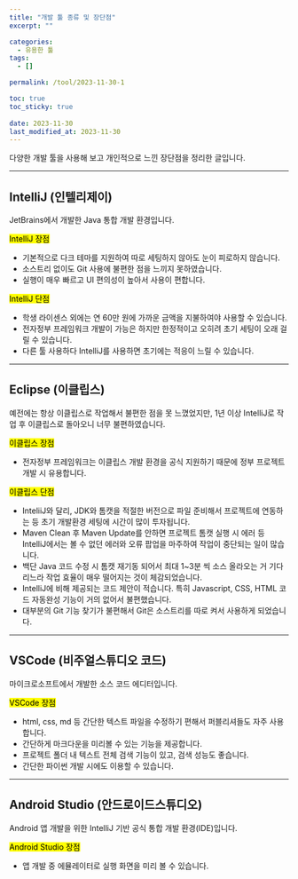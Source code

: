 ```yaml
---
title: "개발 툴 종류 및 장단점"
excerpt: ""

categories:
  - 유용한 툴
tags:
  - []

permalink: /tool/2023-11-30-1

toc: true
toc_sticky: true
 
date: 2023-11-30
last_modified_at: 2023-11-30
---
```


다양한 개발 툴을 사용해 보고 개인적으로 느낀 장단점을 정리한 글입니다.

---

## IntelliJ (인텔리제이)
JetBrains에서 개발한 Java 통합 개발 환경입니다.

<mark>IntelliJ 장점</mark>
* 기본적으로 다크 테마를 지원하여 따로 세팅하지 않아도 눈이 피로하지 않습니다.
* 소스트리 없이도 Git 사용에 불편한 점을 느끼지 못하였습니다.
* 실행이 매우 빠르고 UI 편의성이 높아서 사용이 편합니다.

<mark>IntelliJ 단점</mark>
* 학생 라이센스 외에는 연 60만 원에 가까운 금액을 지불하여야 사용할 수 있습니다.
* 전자정부 프레임워크 개발이 가능은 하지만 한정적이고 오히려 초기 세팅이 오래 걸릴 수 있습니다.
* 다른 툴 사용하다 IntelliJ를 사용하면 초기에는 적응이 느릴 수 있습니다.

---

## Eclipse (이클립스)
예전에는 항상 이클립스로 작업해서 불편한 점을 못 느꼈었지만, 1년 이상 IntelliJ로 작업 후 이클립스로 돌아오니 너무 불편하였습니다.

<mark>이클립스 장점</mark>
* 전자정부 프레임워크는 이클립스 개발 환경을 공식 지원하기 때문에 정부 프로젝트 개발 시 유용합니다.  

<mark>이클립스 단점</mark>
* InteliiJ와 달리, JDK와 톰캣을 적절한 버전으로 파일 준비해서 프로젝트에 연동하는 등 초기 개발환경 세팅에 시간이 많이 투자됩니다.
* Maven Clean 후 Maven Update를 안하면 프로젝트 톰캣 실행 시 에러 등 IntelliJ에서는 볼 수 없던 에러와 오류 팝업을 마주하여 작업이 중단되는 일이 많습니다.
* 백단 Java 코드 수정 시 톰캣 재기동 되어서 최대 1~3분 씩 소스 올라오는 거 기다리느라 작업 효율이 매우 떨어지는 것이 체감되었습니다.
* IntelliJ에 비해 제공되는 코드 제안이 적습니다. 특히 Javascript, CSS, HTML 코드 자동완성 기능이 거의 없어서 불편했습니다.
* 대부분의 Git 기능 찾기가 불편해서 Git은 소스트리를 따로 켜서 사용하게 되었습니다.

---

## VSCode (비주얼스튜디오 코드)
마이크로소프트에서 개발한 소스 코드 에디터입니다.

<mark>VSCode 장점</mark>
* html, css, md 등 간단한 텍스트 파일을 수정하기 편해서 퍼블리셔들도 자주 사용합니다.
* 간단하게 마크다운을 미리볼 수 있는 기능을 제공합니다.
* 프로젝트 폴더 내 텍스트 전체 검색 기능이 있고, 검색 성능도 좋습니다.
* 간단한 파이썬 개발 시에도 이용할 수 있습니다.

---

## Android Studio (안드로이드스튜디오)
Android 앱 개발을 위한 IntelliJ 기반 공식 통합 개발 환경(IDE)입니다.

<mark>Android Studio 장점</mark>
* 앱 개발 중 에뮬레이터로 실행 화면을 미리 볼 수 있습니다.